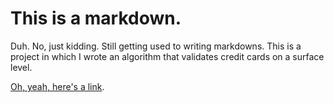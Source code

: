 # This is a markdown.

Duh. No, just kidding. Still getting used to writing markdowns. This is a project in which I wrote an algorithm that validates credit cards on a surface level.

[Oh, yeah, here's a link](https://agentkenny007.github.io/Card-Validation/).
